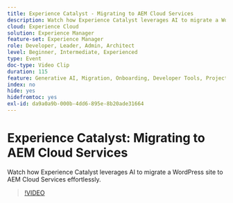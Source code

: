 ```yaml
---
title: Experience Catalyst - Migrating to AEM Cloud Services
description: Watch how Experience Catalyst leverages AI to migrate a WordPress site to AEM Cloud Services effortlessly.
cloud: Experience Cloud
solution: Experience Manager
feature-set: Experience Manager
role: Developer, Leader, Admin, Architect
level: Beginner, Intermediate, Experienced
type: Event
doc-type: Video Clip
duration: 115
feature: Generative AI, Migration, Onboarding, Developer Tools, Projects
index: no
hide: yes
hidefromtoc: yes
exl-id: da9a0a9b-000b-4dd6-895e-8b20ade31664
---
```

# Experience Catalyst: Migrating to AEM Cloud Services

Watch how Experience Catalyst leverages AI to migrate a WordPress site to AEM Cloud Services effortlessly.

>[!VIDEO](https://video.tv.adobe.com/v/3459228/?learn=on&enablevpops)
